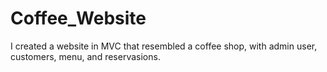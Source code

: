 # Coffee_Website
I created a website in MVC that resembled a coffee shop, with admin user, customers, menu, and reservasions.
